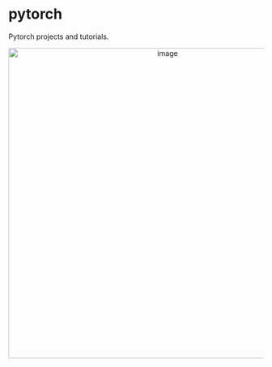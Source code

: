 # pytorch
Pytorch projects and tutorials. 

<p align="center">
<img width="613" alt="image" src="https://user-images.githubusercontent.com/49863684/192114780-8f9bd8f8-5e3f-4627-bb0e-e033bce27b56.png">
</p>
